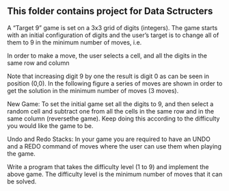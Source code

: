 ## This folder contains project for Data Sctructers

A “Target 9” game is set on a 3x3 grid of digits (integers). 
The game starts with an initial configuration of digits and the user’s target is to change all of them to 9 in the minimum number of moves, i.e.

In order to make a move, the user selects a cell, and all the digits in the same row and column

Note that increasing digit 9 by one the result is digit 0 as can be seen in position (0,0). 
In the following figure a series of moves are shown in order to get the solution in the minimum number of moves (3 moves).

New Game: To set the initial game set all the digits to 9, and then select a random cell and subtract one from all the cells in the same row and in the same column (reversethe game).
Keep doing this according to the difficulty you would like the game to be.

Undo and Redo Stacks: In your game you are required to have an UNDO and a REDO command of moves where the user can use them when playing the game.

Write a program that takes the difficulty level (1 to 9) and implement the above game. 
The difficulty level is the minimum number of moves that it can be solved.
